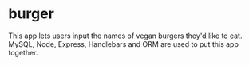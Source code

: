 # burger
This app lets users input the names of vegan burgers they'd like to eat.  MySQL, Node, Express, Handlebars and ORM are used to put this app together.
